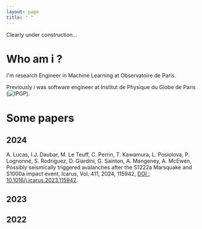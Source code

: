 ```yaml
---
layout: page
title: " "
---
```

Clearly under construction...


# Who am i ?
I'm research Engineer in Machine Learning at Observatoire de Paris. 

Previously i was software engineer at Institut de Physique du Globe de Paris (![IPGP](www.ipgp.fr)).


# Some papers

## 2024
A. Lucas, I.J. Daubar, M. Le Teuff, C. Perrin, T. Kawamura, L. Posiolova, P. Lognonné, S. Rodriguez, D. Giardini, G. Sainton, A. Mangeney, A. McEwen, Possibly seismically triggered avalanches after the S1222a Marsquake and S1000a impact event, Icarus, Vol. 411, 2024, 115942, [DOI : 10.1016/j.icarus.2023.115942](https://doi.org/10.1016/j.icarus.2023.115942).

## 2023 


## 2022




